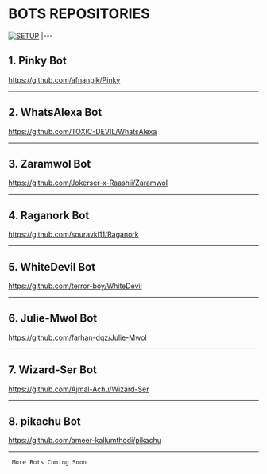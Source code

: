 # BOTS REPOSITORIES


[![SETUP](https://www.linkpicture.com/q/318848_website-logo-png.png)](https://github.com/BOT-ZONE)
|---
  

## 1. Pinky Bot

https://github.com/afnanplk/Pinky

---

## 2. WhatsAlexa Bot

https://github.com/TOXIC-DEVIL/WhatsAlexa

---

## 3. Zaramwol Bot

https://github.com/Jokerser-x-Raashii/Zaramwol

---

## 4. Raganork Bot

https://github.com/souravkl11/Raganork

---

## 5. WhiteDevil Bot

https://github.com/terror-boy/WhiteDevil

---

## 6. Julie-Mwol Bot

https://github.com/farhan-dqz/Julie-Mwol

---

## 7. Wizard-Ser Bot

https://github.com/Ajmal-Achu/Wizard-Ser

---

## 8. pikachu Bot

https://github.com/ameer-kallumthodi/pikachu

---

~~~
 More Bots Coming Soon
~~~
